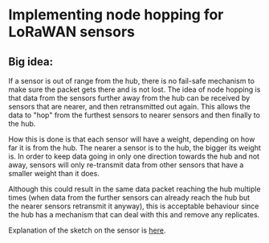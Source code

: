 # Implementing node hopping for LoRaWAN sensors

## Big idea:
If a sensor is out of range from the hub, there is no fail-safe mechanism to make sure the packet gets there and is not lost. The idea of node hopping is that data from the sensors further away from the hub can be received by sensors that are nearer, and then retransmitted out again. This allows the data to "hop" from the furthest sensors to nearer sensors and then finally to the hub.

How this is done is that each sensor will have a weight, depending on how far it is from the hub. The nearer a sensor is to the hub, the bigger its weight is. In order to keep data going in only one direction towards the hub and not away, sensors will only re-transmit data from other sensors that have a smaller weight than it does.

Although this could result in the same data packet reaching the hub multiple times (when data from the further sensors can already reach the hub but the nearer sensors retransmit it anyway), this is acceptable behaviour since the hub has a mechanism that can deal with this and remove any replicates.

Explanation of the sketch on the sensor is [here](transceiver).